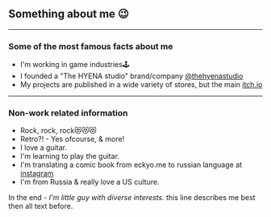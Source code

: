 ## Something about me 😉
* * *
### Some of the most famous facts about me
- I'm working in game industries🕹
- I founded a "The HYENA studio" brand/company [@thehyenastudio](https://github.com/thehyenastudio)
- My projects are published in a wide variety of stores, but the main [itch.io](https://thehyenastudio.itch.io)
* * *
### Non-work related information
- Rock, rock, rock😻😻😻
- Retro?! - Yes ofcourse, & more!
- I love a guitar.
- I'm learning to play the guitar.
- I'm translating a comic book from eckyo.me to russian language at [instagram](https://www.instagram.com/eckyo.me_ru/)
- I'm from Russia & really love a US culture.

In the end - *I'm little guy with diverse interests.* this line describes me best then all text before.
